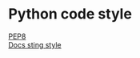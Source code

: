 # Python code style
  [PEP8](https://pythonworld.ru/osnovy/pep-8-rukovodstvo-po-napisaniyu-koda-na-python.html)  
  [Docs sting style](https://sphinxcontrib-napoleon.readthedocs.io/en/latest/example_google.html)  

